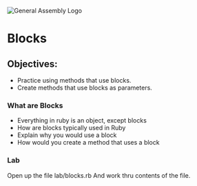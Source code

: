 ![General Assembly Logo](http://i.imgur.com/ke8USTq.png)

# Blocks


## Objectives:

- Practice using methods that use blocks.
- Create methods that use blocks as parameters.

### What are Blocks
- Everything in ruby is an object, except blocks
- How are blocks typically used in Ruby
- Explain why you would use a block
- How would you create a method that uses a block

### Lab
Open up the file lab/blocks.rb 
And work thru contents of the file.

